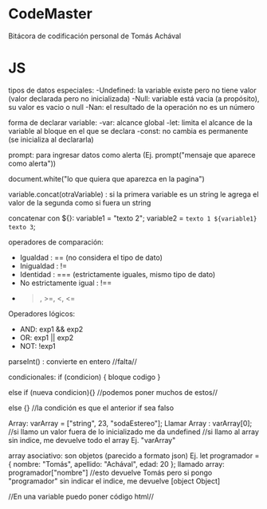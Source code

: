 # CodeMaster
Bitácora de codificación personal de Tomás Achával 

# JS

tipos de datos especiales:
-Undefined: la variable existe pero no tiene valor  (valor declarada pero no inicializada)
-Null: variable está vacia (a propósito), su valor es vacio o null 
-Nan: el resultado de la operación no es un número 

forma de declarar variable:
-var: alcance global
-let: limita el alcance de la variable al bloque en el que se declara
-const: no cambia es permanente (se inicializa al declararla)

prompt: para ingresar datos como alerta (Ej. prompt("mensaje que aparece como alerta"))

document.white("lo que quiera que aparezca en la pagina")

variable.concat(otraVariable) : si la primera variable es un string le agrega el valor de la segunda como si fuera un string 

concatenar con ${}:
variable1 = "texto 2";
variable2 = `texto 1 ${variable1} texto 3`;

operadores de comparación:
- Igualdad : == (no considera el tipo de dato)
- Inigualdad : !=
- Identidad : === (estrictamente iguales, mismo tipo de dato)
- No estrictamente igual : !== 
- >, >=, <, <=

Operadores lógicos:
- AND: exp1 && exp2
- OR: exp1 || exp2
- NOT: !exp1

parseInt() : convierte en entero //falta//

condicionales:
if (condicion) {
  bloque codigo
}

else if (nueva condicion){} //podemos poner muchos de estos//

else {} //la condición es que el anterior if sea falso

Array: varArray = ["string", 23, "sodaEstereo"]; 
Llamar Array : varArray[0]; //si llamo un valor fuera de lo inicializado me da undefined
//si llamo al array sin indice, me devuelve todo el array Ej. "varArray"

array asociativo: son objetos (parecido a formato json) Ej.
let programador = {
  nombre: "Tomás",
  apellido: "Achával",
  edad: 20
};
llamado array: programador["nombre"] //esto devuelve Tomás pero si pongo "programador" sin indicar el indice, me devuelve [object Object] 

//En una variable puedo poner código html//
